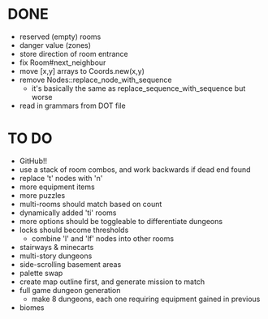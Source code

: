 # DONE
* reserved (empty) rooms
* danger value (zones)
* store direction of room entrance
* fix Room#next_neighbour
* move [x,y] arrays to Coords.new(x,y)
* remove Nodes::replace_node_with_sequence
  * it's basically the same as replace_sequence_with_sequence but worse
* read in grammars from DOT file


# TO DO
* GitHub!!
* use a stack of room combos, and work backwards if dead end found
* replace 't' nodes with 'n'
* more equipment items
* more puzzles
* multi-rooms should match based on count
* dynamically added 'ti' rooms
* more options should be toggleable to differentiate dungeons
* locks should become thresholds
  * combine 'l' and 'lf' nodes into other rooms
* stairways & minecarts
* multi-story dungeons
* side-scrolling basement areas
* palette swap
* create map outline first, and generate mission to match
* full game dungeon generation
  * make 8 dungeons, each one requiring equipment gained in previous
* biomes
